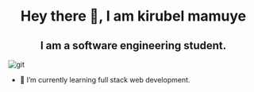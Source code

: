 <h1 align ="center">Hey there 👋, I am kirubel mamuye</h1>
 <h2 align="center">I am a software engineering student.</h2>

![git](https://user-images.githubusercontent.com/102250797/211316474-8080cdef-e9f2-4fee-b8b5-7566083db95f.png)
- 🌱 I’m currently learning full stack web development. 

<!--
**kirubel23J/kirubel23J** is a ✨ _special_ ✨ repository because its `README.md` (this file) appears on your GitHub profile.

Here are some ideas to get you started:

- 🔭 I’m currently working on ...
- 🌱 I’m currently learning ...
- 👯 I’m looking to collaborate on ...
- 🤔 I’m looking for help with ...
- 💬 Ask me about ...
- 📫 How to reach me: ...
- 😄 Pronouns: ...
- ⚡ Fun fact: ...
-->
